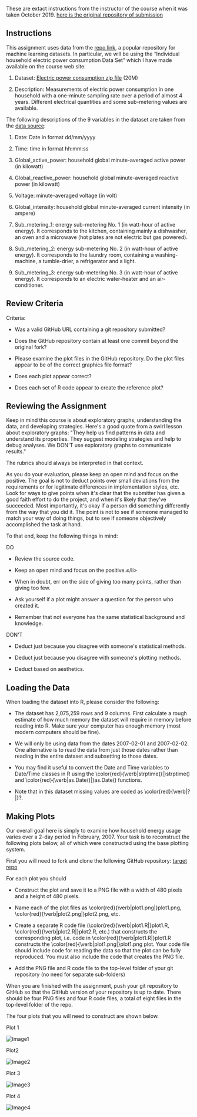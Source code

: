 These are extact instructions from the instructor of the course when it was taken October 2019. [here is the original repository of submission](https://github.com/gdq12/ExData_Plotting1)

Instructions
------------

This assignment uses data from the [repo link](http://archive.ics.uci.edu/ml/), a popular repository for machine learning datasets. In particular, we will be using the “Individual household electric power consumption Data Set” which I have made available on the course web site:

1. Dataset: [Electric power consumption zip file](https://d396qusza40orc.cloudfront.net/exdata%2Fdata%2Fhousehold_power_consumption.zip) (20M)

2. Description: Measurements of electric power consumption in one household with a one-minute sampling rate over a period of almost 4 years. Different electrical quantities and some sub-metering values are available.

The following descriptions of the 9 variables in the dataset are taken from the [data source](https://archive.ics.uci.edu/ml/datasets/Individual+household+electric+power+consumption): 

1. Date: Date in format dd/mm/yyyy

2. Time: time in format hh:mm:ss

3. Global_active_power: household global minute-averaged active power (in kilowatt)

4. Global_reactive_power: household global minute-averaged reactive power (in kilowatt)

5. Voltage: minute-averaged voltage (in volt)

6. Global_intensity: household global minute-averaged current intensity (in ampere)

7. Sub_metering_1: energy sub-metering No. 1 (in watt-hour of active energy). It corresponds to the kitchen, containing mainly a dishwasher, an oven and a microwave (hot plates are not electric but gas powered).

8. Sub_metering_2: energy sub-metering No. 2 (in watt-hour of active energy). It corresponds to the laundry room, containing a washing-machine, a tumble-drier, a refrigerator and a light.

9. Sub_metering_3: energy sub-metering No. 3 (in watt-hour of active energy). It corresponds to an electric water-heater and an air-conditioner.

Review Criteria
---------------

Criteria: 

+ Was a valid GitHub URL containing a git repository submitted?

+ Does the GitHub repository contain at least one commit beyond the original fork?

+ Please examine the plot files in the GitHub repository. Do the plot files appear to be of the correct graphics file format?

+ Does each plot appear correct?

+ Does each set of R code appear to create the reference plot?
 
Reviewing the Assignment
------------------------

Keep in mind this course is about exploratory graphs, understanding the data, and developing strategies. Here's a good quote from a swirl lesson about exploratory graphs: "They help us find patterns in data and understand its properties. They suggest modeling strategies and help to debug analyses. We DON'T use exploratory graphs to communicate results."

The rubrics should always be interpreted in that context.

As you do your evaluation, please keep an open mind and focus on the positive. The goal is not to deduct points over small deviations from the requirements or for legitimate differences in implementation styles, etc. Look for ways to give points when it's clear that the submitter has given a good faith effort to do the project, and when it's likely that they've succeeded. Most importantly, it's okay if a person did something differently from the way that you did it. The point is not to see if someone managed to match your way of doing things, but to see if someone objectively accomplished the task at hand.

To that end, keep the following things in mind:

DO 

+ Review the source code.

+ Keep an open mind and focus on the positive.≤/li>

+ When in doubt, err on the side of giving too many points, rather than giving too few.

+ Ask yourself if a plot might answer a question for the person who created it.

+ Remember that not everyone has the same statistical background and knowledge.

DON'T

+ Deduct just because you disagree with someone's statistical methods.

+ Deduct just because you disagree with someone's plotting methods.

+ Deduct based on aesthetics.

Loading the Data
----------------

When loading the dataset into R, please consider the following:

+ The dataset has 2,075,259 rows and 9 columns. First calculate a rough estimate of how much memory the dataset will require in memory before reading into R. Make sure your computer has enough memory (most modern computers should be fine).

+ We will only be using data from the dates 2007-02-01 and 2007-02-02. One alternative is to read the data from just those dates rather than reading in the entire dataset and subsetting to those dates.

+ You may find it useful to convert the Date and Time variables to Date/Time classes in R using the \color{red}{\verb|strptime()|}strptime()  and \color{red}{\verb|as.Date()|}as.Date() functions.

+ Note that in this dataset missing values are coded as \color{red}{\verb|?|}?.

Making Plots
------------

Our overall goal here is simply to examine how household energy usage varies over a 2-day period in February, 2007. Your task is to reconstruct the following plots below, all of which were constructed using the base plotting system.

First you will need to fork and clone the following GitHub repository: [target repo](https://github.com/rdpeng/ExData_Plotting1)

For each plot you should

+ Construct the plot and save it to a PNG file with a width of 480 pixels and a height of 480 pixels.

+ Name each of the plot files as \color{red}{\verb|plot1.png|}plot1.png, \color{red}{\verb|plot2.png|}plot2.png, etc.

+ Create a separate R code file (\color{red}{\verb|plot1.R|}plot1.R, \color{red}{\verb|plot2.R|}plot2.R, etc.) that constructs the corresponding plot, i.e. code in \color{red}{\verb|plot1.R|}plot1.R constructs the \color{red}{\verb|plot1.png|}plot1.png plot. Your code file should include code for reading the data so that the plot can be fully reproduced. You must also include the code that creates the PNG file.

+ Add the PNG file and R code file to the top-level folder of your git repository (no need for separate sub-folders)

When you are finished with the assignment, push your git repository to GitHub so that the GitHub version of your repository is up to date. There should be four PNG files and four R code files, a total of eight files in the top-level folder of the repo.

The four plots that you will need to construct are shown below.

Plot 1

![Image1](https://user-images.githubusercontent.com/52377705/74322400-2b8e7680-4d84-11ea-8b9a-94f55217da4c.png)

Plot2

![Image2](https://user-images.githubusercontent.com/52377705/74322404-2cbfa380-4d84-11ea-81d0-c502a660be3b.png)

Plot 3

![Image3](https://user-images.githubusercontent.com/52377705/74322413-2f21fd80-4d84-11ea-9c1c-899c1e636685.png)

Plot 4

![Image4](https://user-images.githubusercontent.com/52377705/74322414-30532a80-4d84-11ea-9cec-02f99fb81aa7.png)


